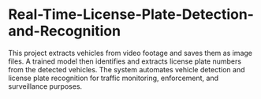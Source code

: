# Real-Time-License-Plate-Detection-and-Recognition
This project extracts vehicles from video footage and saves them as image files. A trained model then identifies and extracts license plate numbers from the detected vehicles. The system automates vehicle detection and license plate recognition for traffic monitoring, enforcement, and surveillance purposes.

